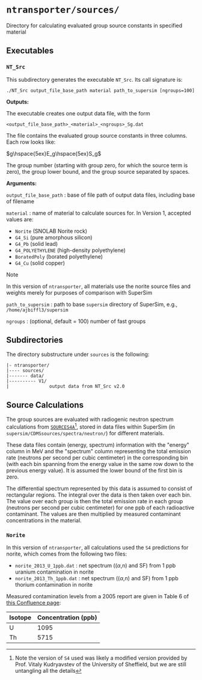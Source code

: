 # `ntransporter/sources/`

Directory for calculating evaluated group source constants in specified material

## Executables

### `NT_Src`

This subdirectory generates the executable `NT_Src`. Its call signature is:

```
./NT_Src output_file_base_path material path_to_supersim [ngroups=100]
```

**Outputs:**

The executable creates one output data file, with the form

```
<output_file_base_path>_<material>_<ngroups>_Sg.dat
```

The file contains the evaluated group source constants in three columns. Each row looks like:

$g\hspace{5ex}E_g\hspace{5ex}S_g$

The group number (starting with group zero, for which the source term is zero), the group lower bound, and the group source separated by spaces.

**Arguments:**

`output_file_base_path` : base of file path of output data files, including base of filename

`material` : name of material to calculate sources for. In Version 1, accepted values are:
- `Norite` (SNOLAB Norite rock)
- `G4_Si` (pure amorphous silicon)
- `G4_Pb` (solid lead)
- `G4_POLYETHYLENE` (high-density polyethylene)
- `BoratedPoly` (borated polyethylene)
- `G4_Cu` (solid copper)

> [!Note] 
> In this version of `ntransporter`, all materials use the norite source files and weights merely for purposes of comparison with SuperSim

`path_to_supersim` : path to base `supersim` directory of SuperSim, e.g., `/home/ajbiffl3/supersim`

`ngroups` : (optional, default = 100) number of fast groups


## Subdirectories

The directory substructure under `sources` is the following:

```
|- ntransporter/
|---- sources/
|------- data/
|---------- V1/
|               output data from NT_Src v2.0
```

## Source Calculations

The group sources are evaluated with radiogenic neutron spectrum calculations from [`SOURCES4A`](https://www.osti.gov/biblio/15215)[^1], stored in data files within SuperSim (in `supersim/CDMSsources/spectra/neutron/`) for different materials.
[^1]: Note the version of `S4` used was likely a modified version provided by Prof. Vitaly Kudryavstev of the University of Sheffield, but we are still untangling all the details

These data files contain (energy, spectrum) information with the "energy" column in MeV and the "spectrum" column representing the total emission rate (neutrons per second per cubic centimeter) in the corresponding bin (with each bin spanning from the energy value in the same row down to the previous energy value). It is assumed the lower bound of the first bin is zero.

The differential spectrum represented by this data is assumed to consist of rectangular regions. The integral over the data is then taken over each bin. The value over each group is then the total emission rate in each group (neutrons per second per cubic centimeter) for one ppb of each radioactive contaminant. The values are then multiplied by measured contaminant concentrations in the material.


### `Norite`

In this version of `ntransporter`, all calculations used the `S4` predictions for norite, which comes from the following two files:


- `norite_2013_U_1ppb.dat` : net spectrum (($\alpha$,n) and SF) from 1 ppb uranium contamination in norite
- `norite_2013_Th_1ppb.dat` : net spectrum (($\alpha$,n) and SF) from 1 ppb thorium contamination in norite


Measured contamination levels from a 2005 report are given in Table 6 of [this Confluence page](https://confluence.slac.stanford.edu/pages/viewpage.action?pageId=383932067):

|Isotope|Concentration (ppb)|
|----|---|
|U|1095|
|Th|5715|







